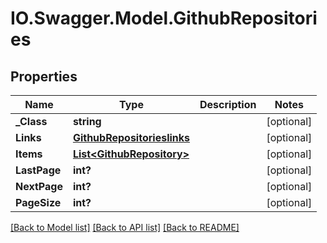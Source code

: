 # IO.Swagger.Model.GithubRepositories
## Properties

Name | Type | Description | Notes
------------ | ------------- | ------------- | -------------
**_Class** | **string** |  | [optional] 
**Links** | [**GithubRepositorieslinks**](GithubRepositorieslinks.md) |  | [optional] 
**Items** | [**List&lt;GithubRepository&gt;**](GithubRepository.md) |  | [optional] 
**LastPage** | **int?** |  | [optional] 
**NextPage** | **int?** |  | [optional] 
**PageSize** | **int?** |  | [optional] 

[[Back to Model list]](../README.md#documentation-for-models) [[Back to API list]](../README.md#documentation-for-api-endpoints) [[Back to README]](../README.md)

